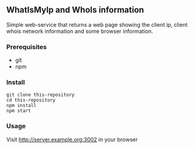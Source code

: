 ## WhatIsMyIp and WhoIs information

Simple web-service that returns a web page showing the client ip, client whois network information and some browser information.

### Prerequisites
* git
* npm


### Install
    git clone this-repository
    cd this-repository
    npm install
    npm start


### Usage
Visit http://server.example.org:3002 in your browser




